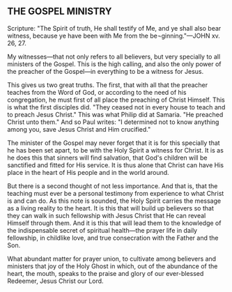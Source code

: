 ## THE GOSPEL MINISTRY ##

Scripture: "The Spirit of truth, He shall testify of Me, and ye shall also bear witness, because ye have been with Me from the be¬ginning."—JOHN xv. 26, 27.



My witnesses—that not only refers to all believers, but very specially to all ministers of the Gospel. This is the high calling, and also the only power of the preacher of the Gospel—in everything to be a witness for Jesus.

This gives us two great truths. The first, that with all that the preacher teaches from the Word of God, or according to the need of his congregation, he must first of all place the preaching of Christ Himself. This is what the first disciples did. "They ceased not in every house to teach and to preach Jesus Christ." This was what Philip did at Samaria. "He preached Christ unto them." And so Paul writes: "I determined not to know anything among you, save Jesus Christ and Him crucified."



The minister of the Gospel may never forget that it is for this specially that he has been set apart, to be with the Holy Spirit a witness for Christ. It is as he does this that sinners will find salvation, that God's children will be sanctified and fitted for His service. It is thus alone that Christ can have His place in the heart of His people and in the world around.

But there is a second thought of not less importance. And that is, that the teaching must ever be a personal testimony from experience to what Christ is and can do. As this note is sounded, the Holy Spirit carries the message as a living reality to the heart. It is this that will build up believers so that they can walk in such fellowship with Jesus Christ that He can reveal Himself through them. And it is this that will lead them to the knowledge of the indispensable secret of spiritual health—the prayer life in daily fellowship, in childlike love, and true consecration with the Father and the Son.



What abundant matter for prayer union, to cultivate among believers and ministers that joy of the Holy Ghost in which, out of the abundance of the heart, the mouth, speaks to the praise and glory of our ever-blessed Redeemer, Jesus Christ our Lord.

